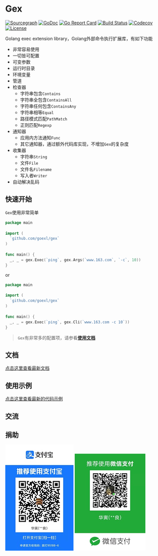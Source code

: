 # Gex

[![Sourcegraph](https://sourcegraph.com/github.com/goexl/gex/-/badge.svg?style=flat-square)](https://sourcegraph.com/github.com/goexl/gex?badge)
[![GoDoc](http://img.shields.io/badge/go-documentation-blue.svg?style=flat-square)](https://pkg.go.dev/github.com/goexl/gex)
[![Go Report Card](https://goreportcard.com/badge/github.com/goexl/gex?style=flat-square)](https://goreportcard.com/report/github.com/goexl/gex)
[![Build Status](https://github.ruijc.com:20443/api/badges/goexl/gex/status.svg)](https://github.ruijc.com:20443/goexl/gex)
[![Codecov](https://img.shields.io/codecov/c/github/golangex/gex.svg?style=flat-square)](https://codecov.io/gh/goexl/gex)
[![License](https://img.shields.io/github/license/goexl/gex)](https://raw.githubusercontent.com/goexl/gex/master/LICENSE)

Golang exec extension library，Golang外部命令执行扩展库，有如下功能

- 非常容易使用
- 一切皆可配置
- 可变参数
- 运行时目录
- 环境变量
- 管道
- 检查器
    - 字符串包含`Contains`
    - 字符串全包含`ContainsAll`
    - 字符串任何包含`ContainsAny`
    - 字符串相等`Equal`
    - 路径模式匹配`PathMatch`
    - 正则匹配`Regexp`
- 通知器
    - 应用内方法通知`Func`
    - 其它通知器，通过额外代码库实现，不增加`Gex`的复杂度
- 收集器
    - 字符串`String`
    - 文件`File`
    - 文件名`Filename`
    - 写入者`Writer`
- 自动解决乱码

## 快速开始

`Gex`使用非常简单

```go
package main

import (
  `github.com/goexl/gex`
)

func main() {
  _, _ = gex.Exec(`ping`, gex.Args(`www.163.com`, `-c`, 10))
}
```

or

```go
package main

import (
  `github.com/goexl/gex`
)

func main() {
  _, _ = gex.Exec(`ping`, gex.Cli(`www.163.com -c 10`))
}
```

> `Gex`有非常多的配置项，请参看[**使用文档**](https://gex.storezhang.tech)

## 文档

[点击这里查看最新文档](https://gex.storezhang.tech)

## 使用示例

[点击这里查看最新的代码示例](example)

## 交流

## 捐助

![支持宝](https://github.com/storezhang/donate/raw/master/alipay-small.jpg)
![微信](https://github.com/storezhang/donate/raw/master/weipay-small.jpg)
